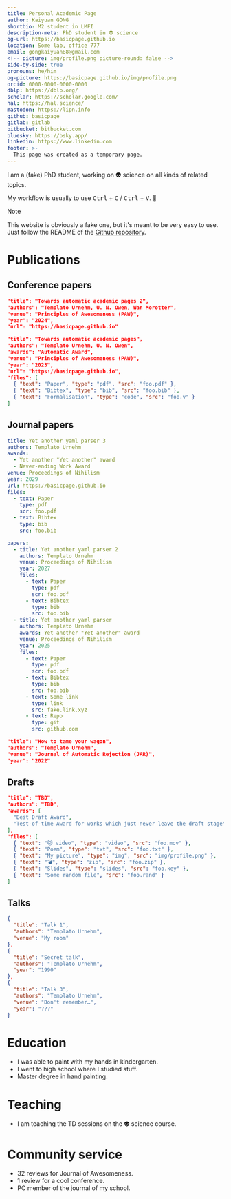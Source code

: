 ```yaml
---
title: Personal Academic Page
author: Kaiyuan GONG
shortbio: M2 student in LMFI
description-meta: PhD student in 👽 science
og-url: https://basicpage.github.io
location: Some lab, office 777
email: gongkaiyuan88@gmail.com
<!-- picture: img/profile.png picture-round: false -->
side-by-side: true
pronouns: he/him
og-picture: https://basicpage.github.io/img/profile.png
orcid: 0000-0000-0000-0000
dblp: https://dblp.org/
scholar: https://scholar.google.com/
hal: https://hal.science/
mastodon: https://lipn.info
github: basicpage
gitlab: gitlab
bitbucket: bitbucket.com
bluesky: https://bsky.app/
linkedin: https://www.linkedin.com
footer: >-
  This page was created as a temporary page.
---
```


I am a (fake) PhD student, working on 👽 science on all kinds of related topics.

My workflow is usually to use <kbd>Ctrl</kbd> + <kbd>C</kbd> /
<kbd>Ctrl</kbd> + <kbd>V</kbd>. 🫣

> [!NOTE]
> This website is obviously a fake one, but it's meant to be very easy to use.
> Just follow the README of the
> [Github repository](https://github.com/basicpage/basicpage.github.io).

# Publications

## Conference papers

``` json {.paper}
"title": "Towards automatic academic pages 2",
"authors": "Templato Urnehm, U. N. Owen, Wan Morotter",
"venue": "Principles of Awesomeness (PAW)",
"year": "2024",
"url": "https://basicpage.github.io"
```

``` json {.paper}
"title": "Towards automatic academic pages",
"authors": "Templato Urnehm, U. N. Owen",
"awards": "Automatic Award",
"venue": "Principles of Awesomeness (PAW)",
"year": "2023",
"url": "https://basicpage.github.io",
"files": [
  { "text": "Paper", "type": "pdf", "src": "foo.pdf" },
  { "text": "Bibtex", "type": "bib", "src": "foo.bib" },
  { "text": "Formalisation", "type": "code", "src": "foo.v" }
]
```

## Journal papers

``` yaml {.paper}
title: Yet another yaml parser 3
authors: Templato Urnehm
awards: 
  - Yet another "Yet another" award
  - Never-ending Work Award
venue: Proceedings of Nihilism
year: 2029
url: https://basicpage.github.io
files:
  - text: Paper
    type: pdf
    scr: foo.pdf
  - text: Bibtex
    type: bib
    src: foo.bib
```

``` yaml {.papers}
papers:
  - title: Yet another yaml parser 2
    authors: Templato Urnehm
    venue: Proceedings of Nihilism
    year: 2027
    files:
      - text: Paper
        type: pdf
        scr: foo.pdf
      - text: Bibtex
        type: bib
        src: foo.bib
  - title: Yet another yaml parser
    authors: Templato Urnehm
    awards: Yet another "Yet another" award
    venue: Proceedings of Nihilism
    year: 2025
    files:
      - text: Paper
        type: pdf
        scr: foo.pdf
      - text: Bibtex
        type: bib
        src: foo.bib
      - text: Some link
        type: link
        src: fake.link.xyz
      - text: Repo
        type: git
        src: github.com
```

``` json {.paper}
"title": "How to tame your wagon",
"authors": "Templato Urnehm",
"venue": "Journal of Automatic Rejection (JAR)",
"year": "2022"
```

## Drafts

``` json {.paper}
"title": "TBD",
"authors": "TBD",
"awards": [
  "Best Draft Award",
  "Test-of-time Award for works which just never leave the draft stage"
],
"files": [
  { "text": "🐱 video", "type": "video", "src": "foo.mov" },
  { "text": "Poem", "type": "txt", "src": "foo.txt" },
  { "text": "My picture", "type": "img", "src": "img/profile.png" },
  { "text": "💣", "type": "zip", "src": "foo.zip" },
  { "text": "Slides", "type": "slides", "src": "foo.key" },
  { "text": "Some random file", "src": "foo.rand" }
]
```

## Talks

``` json {.papers}
{
  "title": "Talk 1",
  "authors": "Templato Urnehm",
  "venue": "My room"
},
{
  "title": "Secret talk",
  "authors": "Templato Urnehm",
  "year": "1990"
},
{
  "title": "Talk 3",
  "authors": "Templato Urnehm",
  "venue": "Don't remember…",
  "year": "???"
}
```

# Education

- I was able to paint with my hands in kindergarten.
- I went to high school where I studied stuff.
- Master degree in hand painting.

# Teaching

- I am teaching the TD sessions on the 👽 science course.

# Community service

- 32 reviews for Journal of Awesomeness.
- 1 review for a cool conference.
- PC member of the journal of my school.

